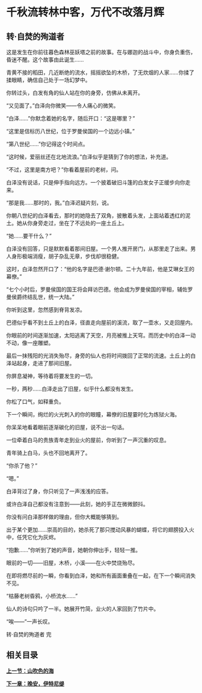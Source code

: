 # 千秋流转林中客，万代不改落月辉

## 转·自焚的殉道者

这是发生在你前往暮色森林巫妖塔之前的故事。在与娜迦的战斗中，你身负重伤，昏迷不醒。这个故事由此诞生……

青黄不接的稻田，几近断绝的流水，摇摇欲坠的木桥，了无炊烟的人家……你揉了揉眼睛，确信自己处于一场幻梦中。

你转过头，白发有角的仙人站在你的身旁，仿佛从未离开。

“又见面了。”白泽向你微笑——令人痛心的微笑。

“白泽……”你默念着她的名字，随后开口：“这是哪里？”

“这里是信标历八世纪，位于罗曼侯国的一个边远小镇。”

“第八世纪……”你记得这个时间点。

“这时候，爱丽丝还在北地流浪。”白泽似乎是猜到了你的想法，补充道。

“不过，这里是南方吧？”你看着屋前的老树，问。

白泽没有说话，只是伸手指向远方。一个披着破旧斗篷的白发女子正缓步向你走来。

“那是我……那时的，我。”白泽迟疑片刻，说。

你朝八世纪的白泽看去，那时的她隐去了双角，披散着头发，上面站着透红的泥土。她从你身旁走过，坐在了不远处的一座土丘上。

“她……要干什么？”

白泽没有回答，只是默默看着那间旧屋。一个男人推开房门，从那里走了出来。男人身形极端消瘦，胡子杂乱无章，步伐却很稳健。

这时，白泽忽然开口了：“他的名字是巴德·谢尔顿。二十九年前，他是艾琳女王的幕僚。”

“七个小时后，罗曼侯国的国王将会拜访巴德。他会成为罗曼侯国的宰相，辅佐罗曼侯爵终结乱世，统一大陆。”

你听到这里，忽然感到脊背发凉。

巴德似乎看不到土丘上的白泽，径直走向屋前的溪流，取了一壶水，又走回屋内。

你眼前的时间逐渐加速，太阳逃离了天空，月亮被推上天穹。而历史中的白泽一动不动，像一座雕塑。

最后一抹残阳的光消失殆尽，身旁的仙人也将时间拨回了正常的流速。土丘上的白泽站起身，走进了那间旧屋。

你屏息凝神，等待着将要发生的一切。

一秒，两秒……白泽走出了旧屋，似乎什么都没有发生。

你松了口气，如释重负。

下一个瞬间，绚烂的火光刺入的你的眼瞳，幕僚的旧屋霎时化为炼狱火海。

你呆呆地看着眼前逐渐碳化的旧屋，说不出一句话。

一位牵着白马的贵族青年走到业火的屋前，你听到了一声沉重的叹息。

青年骑上白马，头也不回地离开了。

“你杀了他？”

“嗯。”

白泽背过了身，你只听见了一声浅浅的应答。

或许白泽自己都没有注意到——此刻，她的手正在微微颤抖。

你没有问白泽那样做的理由，但你大概能够猜到。

出于某个更加……崇高的目的，她杀死了那只搅动风暴的蝴蝶，将它的翅膀投入火中，任凭它化为灰烬。

“抱歉……”你听到了她的声音，她朝你伸出手，轻轻一推。

眼前的一切——旧屋，木桥，小溪——在火中焚烧殆尽。

在即将燃尽前的一瞬，你看到白泽，她和所有画面重叠在一起，在下一个瞬间消失不见。

“枯藤老树昏鸦，小桥流水……”

仙人的诗句只吟了一半。她展开竹简，业火的人家回到了竹片中。

“唉——”一声长叹。

转·自焚的殉道者 完

## 相关目录

**[上一节：山吹色的海](4.4：山吹色的海.md)**

**[下一章：晚安，伊特尼缇](5.1：晚安，伊特尼缇.md)**
